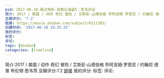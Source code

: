 ```yaml
---
pid: 2017-06-10-看过电影-加勒比海盗5：死无对证
简介: 2017 / 美国 / 动作 奇幻 冒险 / 艾斯彭·山德伯格 乔阿吉姆·罗恩尼 / 约翰尼·德普 布伦顿·思韦茨
豆瓣评分: '7.2'
链接: https://movie.douban.com/subject/6311303/
创建时间: '2017-06-10 10:35:25'
我的评分:
标签:
评论:
tags: [douban]
categories: [timeline]
---
```

简介:2017 / 美国 / 动作 奇幻 冒险 / 艾斯彭·山德伯格 乔阿吉姆·罗恩尼 / 约翰尼·德普 布伦顿·思韦茨
豆瓣评分:7.2
[链接](https://movie.douban.com/subject/6311303/)
我的评分:
标签:
评论:
